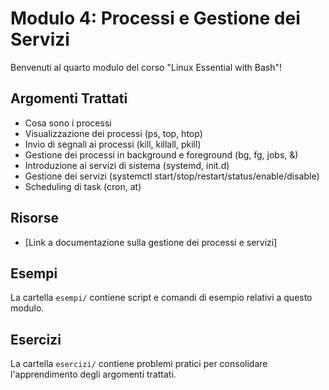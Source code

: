 # Modulo 4: Processi e Gestione dei Servizi

Benvenuti al quarto modulo del corso "Linux Essential with Bash"!

## Argomenti Trattati

-   Cosa sono i processi
-   Visualizzazione dei processi (ps, top, htop)
-   Invio di segnali ai processi (kill, killall, pkill)
-   Gestione dei processi in background e foreground (bg, fg, jobs, &)
-   Introduzione ai servizi di sistema (systemd, init.d)
-   Gestione dei servizi (systemctl start/stop/restart/status/enable/disable)
-   Scheduling di task (cron, at)

## Risorse

-   [Link a documentazione sulla gestione dei processi e servizi]

## Esempi

La cartella `esempi/` contiene script e comandi di esempio relativi a questo modulo.

## Esercizi

La cartella `esercizi/` contiene problemi pratici per consolidare l'apprendimento degli argomenti trattati.